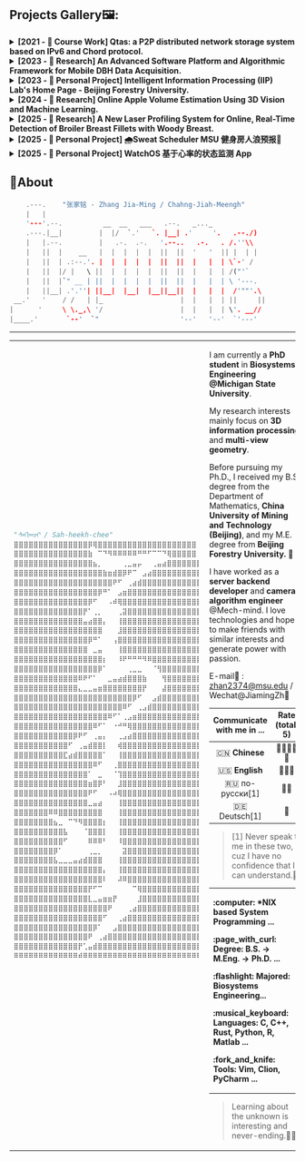 Projects Gallery🖼️:
---
<details>
 <summary><b> [2021 - 📖 Course Work] Qtas: a P2P distributed network storage system based on IPv6 and Chord protocol. </b></summary>
 
1. 源代码仓库(Source code)：[Qtas](https://github.com/CharmingZh/Qtas/)；
 
2. 命令行交互界面：
    
   ![](https://tva1.sinaimg.cn/large/008i3skNgy1gy1pgyjovhj31ao0g4wgm.jpg)
   
</details>

<details>
 <summary><b> [2023 - 🔬 Research] An Advanced Software Platform and Algorithmic Framework for Mobile DBH Data Acquisition. </b></summary>

![image](https://github.com/user-attachments/assets/eb9bb341-741c-43d2-a17d-6356cebc6d4d)
 
1. 论文链接(Paper)：[DOI](https://doi.org/10.3390/f14122334)；
   
</details>

<details>
    <summary><b> [2023 - 🔨 Personal Project] Intelligent Information Processing (IIP) Lab's Home Page - Beijing Forestry University. </b></summary>
 
北京林业大学 - 工学院 - 智能信息处理 课题组主页(Home Page)：[Kan's Lab](https://ziayhzhou.github.io/))；
   
</details>

<details>
    <summary><b> [2024 - 🔬 Research] Online Apple Volume Estimation Using 3D Vision and Machine Learning. </b></summary>
 
 ![image](https://github.com/user-attachments/assets/f50c3144-551a-4a44-8fb1-169af2983a81)
   
</details>

<details>
 <summary><b> [2025 - 🔬 Research] A New Laser Profiling System for Online, Real-Time Detection of Broiler Breast Fillets with Woody Breast. </b></summary>

1. 官方仓库(Source code)：[3DLaserPoultry](https://github.com/CharmingZh/3DLaserPoultry)；
   
2. 项目主页（Project Homepage)：[Link](https://charmingzh.github.io/3DLaserPoultry/)；

![](https://github.com/CharmingZh/3DLaserPoultry/blob/main/docs/src/3DRedering.png)   

</details>

<details>
    <summary><b> [2025 - 🔨 Personal Project] 🌧Sweat Scheduler MSU 健身房人浪预报🌊 </b></summary>
    <div style="display: flex; justify-content: space-between; align-items: center;">
        <img src="https://raw.githubusercontent.com/CharmingZh/IsItBusy/refs/heads/master/docs/output_images/09_integration_by_year_2025.png" alt="图片2" style="width: 74%; margin-right: 0%;"> 
        <img src="https://raw.githubusercontent.com/CharmingZh/IsItBusy/refs/heads/master/docs/pic/demo.png" alt="图片2" style="width: 21%; margin-right: 0%;">
    </div>

1. 源代码仓库(Source code)：[🌧Sweat Scheduler MSU 健身房人浪预报🌊](https://github.com/CharmingZh/IsItBusy)；
   
2. 数据仓库（Data backend)：[data](https://github.com/CharmingZh/gym_data_repo)；
   
3. [Demo](https://charmingzh.github.io/IsItBusy/)；
</details>

<details>
    <summary><b> [2025 - 🔨 Personal Project] WatchOS 基于心率的状态监测 App </b></summary>

 开发中....
 
</details>

💃About
---
```rust
    .---.    "张家铭 - Zhang Jia-Ming / Chahng-Jiah-Meengh"
    |   |
    '---'.--.          __  __   ___   .--.   _..._                                 .                      _..._
    .---.|__|         |  |/  `.'   `. |__| .'     '.   .--./)                    .'|                    .'     '.   .--./)
    |   |.--.         |   .-.  .-.   '.--..   .-.   . /.''\\                    <  |                   .   .-.   . /.''\\
    |   ||  |    __   |  |  |  |  |  ||  ||  '   '  || |  | |                    | |             __    |  '   '  || |  | |
    |   ||  | .:--.'. |  |  |  |  |  ||  ||  |   |  | \`-' /          .--------. | | .'''-.   .:--.'.  |  |   |  | \`-' /
    |   ||  |/ |   \ ||  |  |  |  |  ||  ||  |   |  | /("'`           |____    | | |/.'''. \ / |   \ | |  |   |  | /("'`
    |   ||  |`" __ | ||  |  |  |  |  ||  ||  |   |  | \ '---.             /   /  |  /    | | `" __ | | |  |   |  | \ '---.
    |   ||__| .'.''| ||__|  |__|  |__||__||  |   |  |  /'""'.\          .'   /   | |     | |  .'.''| | |  |   |  |  /'""'.\
 __.'   '    / /   | |_                   |  |   |  | ||     ||        /    /___ | |     | | / /   | |_|  |   |  | ||     ||
|      '     \ \._,\ '/                   |  |   |  | \'. __//        |         || '.    | '.\ \._,\ '/|  |   |  | \'. __//
|____.'       `--'  `"                    '--'   '--'  `'---'         |_________|'---'   '---'`--'  `" '--'   '--'  `'---'
```

---
<table>
  <tr>
    <!-- 左列：ASCII 艺术 -->
    <td>

```python
"ᠰᠠᠬᠢᠭᠴᠢ / Sah-heekh-chee"
⣿⣿⣿⣿⣿⣿⣿⣿⣿⣿⣿⣿⣿⣿⣿⡿⢿⣿⣿⣿⣿⣿⣿⣿⣿⣿⣿⣿⣿⣿⣿⣿⣿⣿⣿⣿⣿
⣿⣿⣿⣿⣿⣿⣿⣿⣿⣿⣿⣿⣿⣿⣿⣷⠀⠉⠙⠻⠿⠿⠿⠿⠿⠛⠛⠋⠉⠉⠙⢿⣿⣿⣿⣿⣿
⣿⣿⣿⣿⣿⣿⣿⣿⣿⣿⣿⣿⣿⣿⣿⣿⣦⡀⠀⠀⠀⠀⢀⣀⣤⡤⠀⠀⢀⣤⣴⣿⣿⣿⣿⣿⣿⡇
⣿⣿⣿⣿⣿⣿⣿⣿⣿⣿⣿⣿⣿⣿⣿⣿⣿⣿⣷⣶⣾⣿⡿⠟⠉⠀⣠⣴⣿⣿⣿⣿⣿⣿⣿⣿⣿⡇
⣿⣿⣿⣿⣿⣿⣿⣿⣿⣿⣿⣿⣿⣿⣿⣿⣿⣿⣿⣿⠟⠋⠀⢀⣴⣾⣿⣿⣿⣿⣿⣿⣿⣿⣿⣿⣿⡇
⣿⣿⣿⣿⣿⣿⣿⣿⣿⣿⣿⣿⣿⣿⣿⣿⣿⡿⠛⠁⠀⣠⣶⣿⣿⣿⣿⣿⣿⣿⣿⣿⣿⣿⣿⣿⣿⡇
⣿⣿⣿⣿⣿⣿⣿⣿⣿⣿⣿⣿⣿⣿⣿⡿⠋⠀⠀⠠⠾⢿⣿⣿⣿⣿⣿⣿⣿⣿⣿⣿⣿⣿⣿⣿⣿⡇
⣿⣿⣿⣿⣿⣿⣿⣿⣿⣿⣿⣿⣿⣿⡟⠁⢀⡀⠀⠀⠀⢀⣽⣿⣿⣿⣿⣿⣿⣿⣿⣿⣿⣿⣿⣿⣿⡇
⣿⣿⣿⣿⣿⣿⣿⣿⣿⣿⣿⣿⣿⣿⣤⣴⣿⣿⡄⠀⠀⢸⣿⣿⣿⣿⣿⣿⣿⣿⣿⣿⣿⣿⣿⣿⣿⡇
⣿⣿⣿⣿⣿⣿⣿⣿⣿⣿⣿⣿⣿⣿⣿⣿⣿⣿⠀⠀⠀⣸⣿⣿⣿⣿⣿⣿⣿⣿⣿⣿⣿⣿⣿⣿⣿⡇
⣿⣿⣿⣿⣿⣿⣿⣿⣿⣿⣿⣿⣿⣿⣿⡿⠛⠁⠀⠀⢠⣿⣿⣿⣿⣿⣿⣿⣿⣿⣿⣿⣿⣿⣿⣿⣿⡇
⣿⣿⣿⣿⣿⣿⣿⣿⣿⣿⣿⣿⣿⣿⣿⠀⣀⣤⠀⠀⠀⢸⣿⣿⣿⣿⣿⣿⣿⣿⣿⣿⣿⣿⣿⣿⣿⡇
⣿⣿⣿⣿⣿⣿⣿⣿⣿⣿⣿⣿⣿⣿⣿⣿⣿⣿⡆⠀⠀⠸⠟⠛⠛⠛⠻⠿⣿⣿⣿⣿⣿⣿⣿⣿⣿⡇
⣿⣿⣿⣿⣿⣿⣿⣿⣿⣿⣿⣿⣿⣿⣿⣿⣿⡿⠁⠀⠀⠀⠀⢀⣀⣀⠀⠀⠈⢻⣿⣿⣿⣿⣿⣿⣿⡇
⣿⣿⣿⣿⣿⣿⣿⣿⣿⣿⣿⣿⣿⠿⠟⠋⠁⠀⠀⣀⣤⣴⣾⣿⣿⣿⣷⠀⠀⠀⢻⣿⣿⣿⣿⣿⣿⡇
⣿⣿⣿⣿⣿⣿⣿⣿⣿⣿⣿⣿⣿⣄⣀⣀⣤⣶⣿⣿⣿⣿⣿⣿⣿⣿⡟⠀⠀⠀⣼⣿⣿⣿⣿⣿⣿⡇
⣿⣿⣿⣿⣿⣿⣿⣿⣿⣿⣿⣿⣿⣿⣿⣿⣿⣿⣿⣿⣿⣿⣿⣿⡿⠋⠀⠀⣠⣾⣿⣿⣿⣿⣿⣿⣿⡇
⣿⣿⣿⣿⣿⣿⣿⣿⣿⣿⣿⣿⣿⣿⣿⣿⣿⣿⣿⣿⣿⣿⠿⠋⠀⢀⣠⣾⣿⣿⣿⣿⣿⣿⣿⣿⣿⡇
⣿⣿⣿⣿⣿⣿⣿⣿⣿⣿⣿⣿⣿⣿⣿⣿⣿⣿⣿⠿⠋⠁⢀⣠⣶⣿⣿⣿⣿⣿⣿⣿⣿⣿⣿⣿⣿⡇
⣿⣿⣿⣿⣿⣿⣿⣿⣿⣿⣿⣿⣿⣿⣿⣿⠿⠋⠁⠀⠐⠚⠛⢿⣿⣿⣿⣿⣿⣿⣿⣿⣿⣿⣿⣿⣿⡇
⣿⣿⣿⣿⣿⣿⣿⣿⣿⣿⣿⣿⡿⠟⠋⠀⢀⣤⡄⠀⠀⢀⣠⣴⣿⣿⣿⣿⣿⣿⣿⣿⣿⣿⣿⣿⣿⡇
⣿⣿⣿⣿⣿⣿⣿⣿⣿⣿⣿⠋⠀⢀⣤⣾⣿⣿⡇⠀⠀⢾⣿⣿⣿⣿⣿⣿⣿⣿⣿⣿⣿⣿⣿⣿⣿⡇
⣿⣿⣿⣿⣿⣿⣿⣿⣿⣿⣏⣴⣾⣿⣿⣿⣿⣿⠁⠀⠀⢸⣿⣿⣿⣿⣿⣿⣿⣿⣿⣿⣿⣿⣿⣿⣿⡇
⣿⣿⣿⣿⣿⣿⣿⣿⣿⣿⣿⣿⣿⣿⣿⣿⠿⠋⠀⠀⢀⣿⣿⣿⣿⣿⣿⣿⣿⣿⣿⣿⣿⣿⣿⣿⣿⡇
⣿⣿⣿⣿⣿⣿⣿⣿⣿⣿⣿⣿⣿⣿⣿⠁⠀⣀⠀⠀⠈⢹⣿⣿⣿⣿⣿⣿⣿⣿⣿⣿⣿⣿⣿⣿⣿⡇
⣿⣿⣿⣿⣿⣿⣿⣿⣿⣿⣿⣿⣿⣿⣿⣶⣿⡿⠃⠀⠀⣸⣿⣿⣿⣿⣿⣿⣿⣿⣿⣿⣿⣿⣿⣿⣿⡇
⣿⣿⣿⣿⣿⣿⣿⣿⣿⣿⣿⣿⣿⣿⣿⠟⠋⠀⠀⠠⠴⢿⣿⣿⣿⣿⣿⣿⣿⣿⣿⣿⣿⣿⣿⣿⣿⡇
⣿⣿⣿⣿⣿⣿⣿⣿⣿⣿⣿⣿⣿⣿⣿⣀⣤⣴⠀⠀⠀⢸⣿⣿⣿⣿⣿⣿⣿⣿⣿⣿⣿⣿⣿⣿⣿⡇
⣿⣿⣿⣿⣿⣿⣿⠿⠿⣿⣿⣿⣿⣿⣿⣿⣿⣿⠀⠀⠀⢸⣿⣿⣿⣿⣿⣿⣿⣿⣿⣿⣿⣿⣿⣿⣿⡇
⣿⣿⣿⣿⣿⣿⣿⣿⣦⣀⠀⠉⠙⠻⣿⣿⣿⣿⡆⠀⠀⢸⣿⣿⣿⣿⣿⣿⣿⣿⣿⣿⣿⣿⣿⣿⣿⡇
⣿⣿⣿⣿⣿⣿⣿⣿⣿⣿⣧⠀⠀⠀⠈⣿⣿⣿⡇⠀⠀⢸⣿⣿⣿⣿⣿⣿⣿⣿⣿⣿⣿⣿⣿⣿⣿⡇
⣿⣿⣿⣿⣿⣿⣿⣿⣿⣿⠋⠀⠀⠀⠀⠿⠿⠿⠃⠀⠀⠸⣿⣿⣿⣿⣿⣿⣿⣿⣿⣿⣿⣿⣿⣿⣿⡇
⣿⣿⣿⣿⣿⣿⣿⣿⡿⠁⠀⠀⠀⠀⠀⢀⣀⡀⠀⠀⠀⠀⣽⣿⣿⣿⣿⣿⣿⣿⣿⣿⣿⣿⣿⣿⣿⡇
⣿⣿⣿⣿⣿⣿⣿⣿⣧⣀⣀⣀⣤⣴⣾⣿⣿⣿⠀⠀⠀⢸⣿⣿⣿⣿⣿⣿⣿⣿⣿⣿⣿⣿⣿⣿⣿⡇
⣿⣿⣿⣿⣿⣿⣿⣿⣿⣿⣿⣿⣿⣿⣿⣿⣿⣿⡄⠀⠀⢸⣿⣿⣿⣿⣿⣿⣿⣿⣿⣿⣿⣿⣿⣿⣿⡇
⣿⣿⣿⣿⣿⣿⣿⣿⣿⣿⣿⣿⣿⣿⣿⣿⣿⣿⠇⠀⠀⠼⠿⣿⣿⣿⣿⣿⣿⣿⣿⣿⣿⣿⣿⣿⣿⡇
⣿⣿⣿⣿⣿⣿⣿⣿⣿⣿⣿⣿⣿⣿⣿⡟⠋⠉⠀⠀⠀⠀⠀⠀⠉⢿⣿⣿⣿⣿⣿⣿⣿⣿⣿⣿⣿⡇
⣿⣿⣿⣿⣿⣿⣿⣿⣿⣿⣿⣿⣿⣿⣿⣇⣀⣤⣶⣶⡟⠀⠀⠀⠀⣸⣿⣿⣿⣿⣿⣿⣿⣿⣿⣿⣿⡇
⣿⣿⣿⣿⣿⣿⣿⣿⣿⣿⣿⣿⣿⣿⣿⣿⣿⣿⣿⠟⠀⠀⠀⢀⣴⣿⣿⣿⣿⣿⣿⣿⣿⣿⣿⣿⣿⡇
⣿⣿⣿⣿⣿⣿⣿⣿⣿⣿⣿⣿⣿⣿⣿⣿⣿⣿⠋⠀⠀⢀⣴⣿⣿⣿⣿⣿⣿⣿⣿⣿⣿⣿⣿⣿⣿⡇
⣿⣿⣿⣿⣿⣿⣿⣿⣿⣿⣿⣿⣿⣿⣿⣿⡿⠁⠀⠀⣠⣿⣿⣿⣿⣿⣿⣿⣿⣿⣿⣿⣿⣿⣿⣿⣿⡇
⣿⣿⣿⣿⣿⣿⣿⣿⣿⣿⣿⣿⣿⣿⣿⠟⠀⢀⣴⣿⣿⣿⣿⣿⣿⣿⣿⣿⣿⣿⣿⣿⣿⣿⣿⣿⣿⡇
⣿⣿⣿⣿⣿⣿⣿⣿⣿⣿⣿⣿⣿⡟⢁⣤⣾⣿⣿⣿⣿⣿⣿⣿⣿⣿⣿⣿⣿⣿⣿⣿⣿⣿⣿⣿⣿⡇
⠿⠿⠿⠿⠿⠿⠿⠿⠿⠿⠿⠿⠿⠾⠿⠿⠿⠿⠿⠿⠿⠿⠿⠿⠿⠿⠿⠿⠿⠿⠿⠿⠿⠿⠿⠿⠿⠇
```
</td> <!-- 右列：个人简介 --> <td>

I am currently a **PhD student** in **Biosystems Engineering @Michigan State University**. 

My research interests mainly focus on **3D information processing** and **multi-view geometry**. 

Before pursuing my Ph.D., I received my B.S. degree from the Department of Mathematics, **China University of Mining and Technology (Beijing)**, 
and my M.E. degree from **Beijing Forestry University.** 💊 

I have worked as a **server backend developer** and **camera algorithm engineer** @Mech-mind. I love technologies and hope to make friends with similar interests and generate power with passion.

E-mail📧 : zhan2374@msu.edu / Wechat@JiamingZh🐧

<div align="center">
    
| Communicate with me in ... | Rate (total: 5) |
| :------------------------: | :-------------: |
| 🇨🇳 **Chinese** | 🌟🌟🌟🌟🌟 |
| 🇺🇸 **English** | 🌟🌟🌟 |
| 🇷🇺 по-русски[1] | 🌟🌟 |
| 🇩🇪 Deutsch[1] | 🌟 |

</div>

> [1] Never speak to me in these two, cuz I have no confidence that I can understand.🥺

<table border="0">
  <tr>
    <td width="50%">
      <p><b>:computer:  *NIX based System Programming ...</b></p>
      <p><b>:page_with_curl: Degree: B.S. -> M.Eng. -> Ph.D. ... </b></p>
      <p><b>:flashlight: Majored: Biosystems Engineering...</b></p>
      <p><b>:musical_keyboard: Languages: C, C++, Rust, Python, R, Matlab ...</b></p>
      <p><b>:fork_and_knife: Tools: Vim, Clion, PyCharm ...</b></p>
    </td>
  </tr>
</table>

>  Learning about the unknown is interesting and never-ending.🏄‍♀️

</td> </tr> </table>


<!--
```C
 _____ _    _ _ _     					
/  ___| |  (_) | |    
\ `--.| | ___| | |___      
 `--. \ |/ / | | / __|
/\__/ /   <| | | \__ \
\____/|_|\_\_|_|_|___/
```

<table border="0">
  <tr>
    <td width="50%">
      <h1>Charming Zhang</h1>
      <p><b>:computer:  *NIX based System Programming ...</b></p>
      <p><b>:page_with_curl: Degree: Bachelor of Science... </b></p>
      <p><b>:flashlight: Majored: Information and Computing Science ...</b></p>
      <p><b>:musical_keyboard: Languages: C, C++, Rust, Python, R, Matlab ...</b></p>
      <p><b>:fork_and_knife: Tools: Vim, VSCode, Visual Studio, Clion, PyCharm ...</b></p>
    </td>
    <td width="50%">
      <a href="https://github.com/charmingzh">
         <img height="300" src="https://github-readme-stats.vercel.app/api/top-langs/?username=charmingzh&langs_count=20&theme=radical&layout=compact&count_private=false" />
      </a>     
    </td>
  </tr>
</table>
... Learning about the unknown is interesting and never-ending.🏄‍♀️


今天第一次使用了 Markdown 注释语法哈哈哈哈
```typescript
 _       _                     _   		// Cool things make me more passionate.
(_)     | |                   | |  
 _ _ __ | |_ ___ _ __ ___  ___| |_ 
| | '_ \| __/ _ \ '__/ _ \/ __| __|
| | | | | ||  __/ | |  __/\__ \ |_ 
|_|_| |_|\__\___|_|  \___||___/\__|  
```
<a href="https://github.com/ghosind">
<img height="300" src="https://github-readme-stats.vercel.app/api/top-langs/?username=charmingzh&langs_count=20&theme=radical&layout=compact" />
</a>
--> 

